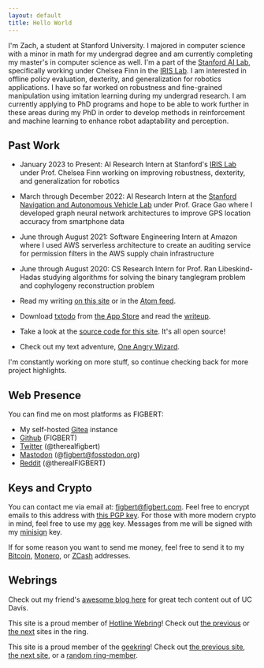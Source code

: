 ```yaml
---
layout: default
title: Hello World
---
```

I'm Zach, a student at Stanford University. I majored in computer science with a minor in math for my undergrad degree and am currently completing my master's in computer science as well. I'm a part of the [Stanford AI Lab][saillink], specifically working under Chelsea Finn in the [IRIS Lab][irislink]. I am interested in offline policy evaluation, dexterity, and generalization for robotics applications. I have so far worked on robustness and fine-grained manipulation using imitation learning during my undergrad research. I am currently applying to PhD programs and hope to be able to work further in these areas during my PhD in order to develop methods in reinforcement and machine learning to enhance robot adaptability and perception.

## Past Work

- January 2023 to Present: AI Research Intern at Stanford's [IRIS Lab][irislink] under Prof. Chelsea Finn working on improving robustness, dexterity, and generalization for robotics
- March through December 2022: AI Research Intern at the [Stanford Navigation and Autonomous Vehicle Lab][navlink] under Prof. Grace Gao where I developed graph neural network architectures to improve GPS location accuracy from smartphone data
- June through August 2021: Software Engineering Intern at Amazon where I used AWS serverless architecture to create an auditing service for permission filters in the AWS supply chain infrastructure
- June through August 2020: CS Research Intern for Prof. Ran Libeskind-Hadas studying algorithms for solving the binary tanglegram problem and cophylogeny reconstruction problem

- Read my writing [on this site][posts] or in the [Atom feed][atom].
- Download [txtodo][txtodo-site] from [the App Store][txtodo-store] and read
the [writeup][txtodo-article].
- Take a look at the [source code for this site][site-src]. It's all open
source!
- Check out my text adventure, [One Angry Wizard][txt-adventure].

I'm constantly working on more stuff, so continue checking back for more project
highlights.

## Web Presence

You can find me on most platforms as FIGBERT:

- My self-hosted [Gitea][gitea] instance
- [Github][github] (FIGBERT)
- [Twitter][twitter] (@therealfigbert)
- [Mastodon][mastodon] (@figbert@fosstodon.org)
- [Reddit][reddit] (@therealFIGBERT)

## Keys and Crypto

You can contact me via email at: [figbert@figbert.com][email]. Feel free to
encrypt emails to this address with [this PGP key][pgp]. For those with more
modern crypto in mind, feel free to use my [age][age] key. Messages from me
will be signed with my [minisign][minisign] key.

If for some reason you want to send me money, feel free to send it to
my [Bitcoin][bitcoin], [Monero][monero], or [ZCash][zcash] addresses.

## Webrings

Check out my friend's [awesome blog here][burning-silicon] for great tech
content out of UC Davis.

This site is a proud member of [Hotline Webring][hotline-webring]! Check out
[the previous][hw-prev] or [the next][hw-next] sites in the ring.

This site is a proud member of the [geekring][geekring]! Check out [the previous
site][gr-prev], [the next site][gr-next], or a [random ring-member][gr-rand].

[saillink]: https://ai.stanford.edu
[irislink]: https://irislab.stanford.edu
[navlink]: https://navlab.stanford.edu

[posts]: @/posts/_index.md
[atom]: /atom.xml
[txtodo-site]: https://txtodo.app/
[txtodo-store]: https://apps.apple.com/us/app/txtodo/id1504609185
[txtodo-article]: @/projects/txtodo/index.md
[site-src]: https://git.figbert.com/FIGBERT/figbert.com
[txt-adventure]: /one-angry-wizard.gblorb
[gitea]: https://git.figbert.com/FIGBERT
[github]: https://github.com/figbert
[twitter]: https://twitter.com/therealfigbert
[mastodon]: https://fosstodon.org/@figbert
[reddit]: https://www.reddit.com/user/therealFIGBERT
[hn]: https://news.ycombinator.com/user?id=figbert
[email]: mailto:figbert@figbert.com
[pgp]: /publickey-pgp.asc
[age]: /age.txt
[minisign]: /minisign.pub
[bitcoin]: /bitcoin.txt
[monero]: /monero.txt
[zcash]: /zcash.txt
[burning-silicon]: https://burningsilicon.dev/
[hotline-webring]: https://hotlinewebring.club/
[hw-prev]: https://hotlinewebring.club/FIGBERT/previous
[hw-next]: https://hotlinewebring.club/FIGBERT/next
[geekring]: https://geekring.net/
[gr-prev]: http://geekring.net/site/79/previous
[gr-next]: http://geekring.net/site/79/next
[gr-rand]: http://geekring.net/site/79/random
